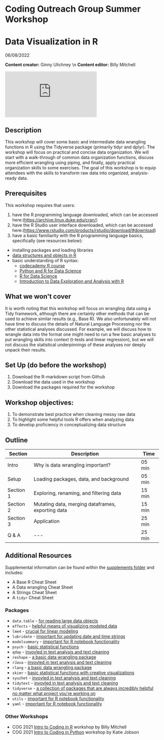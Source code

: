 # Coding Outreach Group Summer Workshop
# Data Visualization in R
06/08/2022

__**Content creator:**__ Ginny Ulichney \n
__**Content editor:**__ Billy Mitchell

![Access the .html tutorial here](https://github.com/TU-Coding-Outreach-Group/cog_summer_workshops_2022/blob/main/data-wrangling-in-r/index.html)

## Description
This workshop will cover some basic and intermediate data wrangling functions in R using the Tidyverse package (primarily tidyr and dplyr). The workshop will focus on practical and concise data organization. We will start with a walk-through of common data organization functions, discuss more efficient wrangling using piping, and finally, apply practical organization skills to some exercises. The goal of this workshop is to equip attendees with the skills to transform raw data into organized, analysis-ready data.

## Prerequisites
This workshop requires that users: 
1. have the R programming language downloaded, which can be accessed here:(<https://archive.linux.duke.edu/cran/>) 
2. have the R Studio user interface downloaded, which can be accessed here:(<https://www.rstudio.com/products/rstudio/download/#download>) 
3. have a basic familiarity with the R programming language basics, specifically (see resources below): 
  * installing packages and loading libraries 
  * [data structures and objects in R](https://swcarpentry.github.io/r-novice-inflammation/13-supp-data-structures/)  
  * basic understanding of R syntax: 
    * [codecademy R course](https://www.codecademy.com/learn/learn-r)
    * [Python and R for Data Science](https://www.anotherbookondatascience.com)
    * [R for Data Science](https://r4ds.had.co.nz)
    * [Introduction to Data Exploration and Analysis with R](https://bookdown.org/mikemahoney218/IDEAR/)

## What we won't cover
It is worth noting that this workshop will focus on wrangling data using a Tidy framework, although there are certainly other methods that can be used to achieve similar results (e.g., Base R). We also unfortunately will not have time to discuss the details of Natural Language Processing nor the other statistical analyses discussed. For example, we will discuss how to wrangle data into the format one might need to run a few basic analyses to put wrangling skills into context (t-tests and linear regression), but we will not discuss the statistical underpinnings of these analyses nor deeply unpack their results.

## Set Up (do before the workshop)
1.  Download the R-markdown script from Github
2.  Download the data used in the workshop
3.  Download the packages required for the workshop
    
## Workshop objectives:
1. To demonstrate best practice when cleaning messy raw data
2. To highlight some helpful tools R offers when analyzing data
3. To develop proficiency in conceptualizing data structure

## Outline
| Section | Description | Time |
| --- | --- | --- |
| Intro | Why is data wrangling important? | 05 min |
| Setup | Loading packages, data, and background | 05 min |
| Section 1 | Exploring, renaming, and filtering data | 15 min |
| Section 2 | Mutating data, merging dataframes, exporting data | 15 min |
| Section 3 | Application | 25 min |
| Q & A | --- | 25 min |

## Additional Resources
Supplemental information can be found within the [supplements folder](https://github.com/TU-Coding-Outreach-Group/cog_summer_workshops_2022/blob/main/data-wrangling-in-r/supplements/) and includes:
* A Base R Cheat Sheet
* A Data wrangling Cheat Sheet
* A Strings Cheat Sheet
* A ```tidyr``` Cheat Sheet

### Packages
* ```data.table``` - [for reading large data objects](https://cran.r-project.org/web/packages/data.table/vignettes/datatable-intro.html)
* ```effects``` - [helpful means of visualizing modeled data](https://cran.r-project.org/web/packages/effects/effects.pdf)
* ```lme4``` - [crucial for linear modeling](https://cran.r-project.org/web/packages/lme4/index.html)
* ```lubridate``` - [important for updating date and time strings](https://lubridate.tidyverse.org/)
* ```modelsummary``` - [important for R notebook functionality](https://vincentarelbundock.github.io/modelsummary/index.html)
* ```psych``` - [basic statistical functions](https://cran.r-project.org/web/packages/psych/index.html)
* ```qdap``` - [invovled in text analysis and text cleaning](https://cran.r-project.org/web/packages/qdap/index.html)
* ```reshape``` - [a basic data wrangling package](https://cran.r-project.org/web/packages/reshape/reshape.pdf)
* ```rJava``` - [invovled in text analysis and text cleaning](https://cran.r-project.org/web/packages/rJava/index.html)
* ```rlang``` - [a basic data wrangling package](https://rlang.r-lib.org/)
* ```skimr``` - [basic statistical functions with creative visualizations](https://cran.r-project.org/web/packages/skimr/vignettes/skimr.html)
* ```syuzhet``` - [invovled in text analysis and text cleaning](https://cran.r-project.org/web/packages/syuzhet/vignettes/syuzhet-vignette.html)
* ```tidytext``` - [invovled in text analysis and text cleaning](https://cran.r-project.org/web/packages/tidytext/vignettes/tidytext.html)
* ```tidyverse``` - [a collection of packages that are always incredibly helpful no matter what project you're working on](https://www.tidyverse.org/packages/)
* ```utils``` - [important for R notebook functionality](https://cran.r-project.org/web/packages/R.utils/index.html)
* ```yaml``` - [important for R notebook functionality](https://cran.r-project.org/web/packages/ymlthis/vignettes/yaml-overview.html)


### Other Workshops
- COG 2021 [Intro to Coding in R](https://github.com/TU-Coding-Outreach-Group/intro-to-coding-2021/tree/main/R) workshop by Billy Mitchell
- COG 2021 [Intro to Coding in Python](https://github.com/TU-Coding-Outreach-Group/intro-to-coding-2021/tree/main/python) workshop by Katie Jobson


